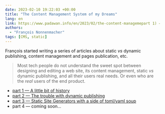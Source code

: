 ```yaml
---
date: 2023-02-10 19:22:03 +00:00
title: "The Content Management System of my Dreams"
lang: en
link: https://www.padawan.info/en/2023/02/the-content-managemepart 1) — A little bit of historynt-system-of-my-dreams-part-1-a-little-bit-of-history.html
authors:
  - "François Nonnenmacher"
tags: [CMS, static]
---
```


François started writing a series of articles about static *vs* dynamic publishing, content management and pages publication, etc.

> Most tech people do not understand the sweet spot between designing and editing a web site, its content management, static *vs* dynamic publishing, and all their users real needs. Or even who are the *real* users of the end product.

- [part 1 — A little bit of history](https://www.padawan.info/en/2023/02/the-content-management-system-of-my-dreams-part-1-a-little-bit-of-history.html)
- [part 2 — The trouble with dynamic publishing](https://www.padawan.info/en/2023/02/the-content-management-system-of-my-dreams-part-2-the-trouble-with-dynamic-publishing.html)
- [part 3 — Static Site Generators with a side of toml/yaml soup](https://www.padawan.info/en/2023/02/the-content-management-system-of-my-dreams-part-3-static-site-generators-vs-static-content-managemen.html)
- part 4 — coming soon…
